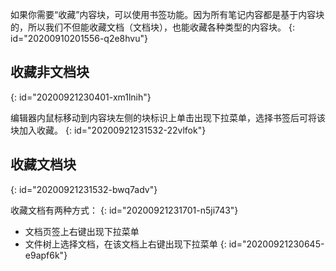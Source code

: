 如果你需要“收藏”内容块，可以使用书签功能。因为所有笔记内容都是基于内容块的，所以我们不但能收藏文档（文档块），也能收藏各种类型的内容块。
{: id="20200910201556-q2e8hvu"}

## 收藏非文档块
{: id="20200921230401-xm1lnih"}

编辑器内鼠标移动到内容块左侧的块标识上单击出现下拉菜单，选择书签后可将该块加入收藏。
{: id="20200921231532-22vlfok"}

## 收藏文档块
{: id="20200921231532-bwq7adv"}

收藏文档有两种方式：
{: id="20200921231701-n5ji743"}

* 文档页签上右键出现下拉菜单
* 文件树上选择文档，在该文档上右键出现下拉菜单
{: id="20200921230645-e9apf6k"}
